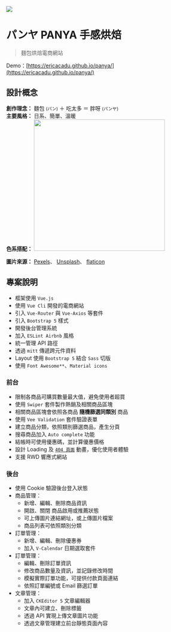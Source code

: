 ![](https://i.imgur.com/8aE1ZEr.jpg)

# パンヤ PANYA 手感烘焙
> 麵包烘焙電商網站

Demo：[https://ericacadu.github.io/panya/](https://ericacadu.github.io/panya/)

## 設計概念
**創作理念：** 麵包 <small>(パン)</small> ＋ 吃太多 ＝ 胖呀 <small>(パンヤ)</small><br>
**主要風格：** 日系、簡單、溫暖<br>
**色系搭配：**
<img src="https://i.imgur.com/zhl1w8O.png" width="350" />

**圖片來源：**
[Pexels](https://www.pexels.com/)、
[Unsplash](https://unsplash.com/)、
[flaticon](http://www.flaticon.com/)




## 專案說明
* 框架使用 `Vue.js` 
* 使用 `Vue Cli` 開發的電商網站
* 引入 `Vue-Router` 與 `Vue-Axios` 等套件
* 引入 `Bootstrap 5` 樣式
* 開發後台管理系統
* 加入 `ESLint Airbnb` 風格
* 統一管理 API 路徑
* 透過 `mitt` 傳遞跨元件資料
* Layout 使用 `Bootstrap 5` 結合 `Sass` 切版
* 使用 `Font Awesome**`、`Material icons`


### 前台
* 限制各商品可購買數量最大值，避免使用者超買
* 使用 `Swiper` 套件製作熱銷及相關商品區塊
* 相關商品區塊會依照各商品 **隨機篩選同類別** 商品
* 使用 `Vee Validation` 套件驗證表單
* 建立商品分類，依照類別篩選商品，產生分頁
* 搜尋商品加入 `Auto complete` 功能
* 結帳時可使用優惠碼，並計算優惠價格
* 設計 Loading 及 [`404 頁面`](https://ericacadu.github.io/panya/#/404) 動畫，優化使用者體驗
* 支援 RWD 響應式網站

### 後台
* 使用 Cookie 驗證後台登入狀態
* 商品管理：
  * 新增、編輯、刪除商品資訊
  * 開啟、關閉 商品啟用或推薦狀態
  * 可上傳圖片連結網址，或上傳圖片檔案
  * 商品列表可依照類別分類
* 訂單管理：
  * 新增、編輯、刪除優惠券
  * 加入 `V-Calendar` 日期選取套件
* 訂單管理：
  * 編輯、刪除訂單資訊
  * 修改商品數量及資訊，並記錄修改時間
  * 模擬實際訂單功能，可提供付款頁面連結
  * 依照訂單編號或 Email 篩選訂單
* 文章管理：
  * 加入 `CKEditor 5` 文章編輯器
  * 文章內可建立、刪除標籤
  * 透過 API 實現上傳文章圖片功能
  * 透過文章管理建立前台靜態頁面內容




